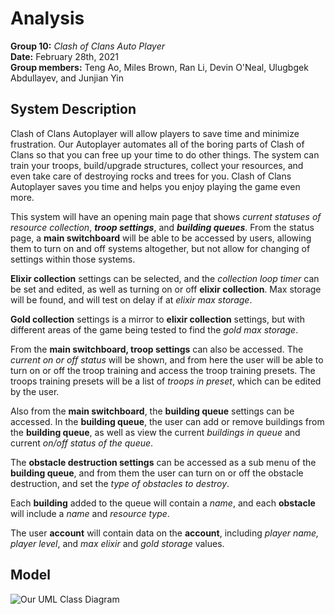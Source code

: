 # Analysis

**Group 10:** _Clash of Clans Auto Player_\
**Date:** February 28th, 2021\
**Group members:** Teng Ao, Miles Brown, Ran Li, Devin O'Neal, Ulugbgek Abdullayev, and Junjian Yin

## System Description

Clash of Clans Autoplayer will allow players to save time and minimize frustration. Our Autoplayer automates all of the boring parts of Clash of Clans so that you can free up your time to do other things. The system can train your troops, build/upgrade structures, collect your resources, and even take care of destroying rocks and trees for you. Clash of Clans Autoplayer saves you time and helps you enjoy playing the game even more.

This system will have an opening main page that shows _current statuses of resource collection_, **_troop settings_**, and **_building queues_**. From the status page, a **main switchboard** will be able to be accessed by users, allowing them to turn on and off systems altogether, but not allow for changing of settings within those systems.

**Elixir collection** settings can be selected, and the _collection loop timer_ can be set and edited, as well as turning on or off **elixir collection**. Max storage will be found, and will test on delay if at _elixir max storage_.

**Gold collection** settings is a mirror to **elixir collection** settings, but with different areas of the game being tested to find the _gold max storage_.

From the **main switchboard, troop settings** can also be accessed. The _current on or off status_ will be shown, and from here the user will be able to turn on or off the troop training and access the troop training presets. The troops training presets will be a list of _troops in preset_, which can be edited by the user.

Also from the **main switchboard**, the **building queue** settings can be accessed. In the **building queue**, the user can add or remove buildings from the **building queue**, as well as view the current _buildings in queue_ and current _on/off status of the queue_.

The **obstacle destruction settings** can be accessed as a sub menu of the **building queue**, and from them the user can turn on or off the obstacle destruction, and set the _type of obstacles to destroy_.

Each **building** added to the queue will contain a _name_, and each **obstacle** will include a _name_ and _resource type_.

The user **account** will contain data on the **account**, including _player name, player level_, and _max elixir_ and _gold storage_ values.

## Model
![Our UML Class Diagram](https://github.com/OneTinySauce/Clash-Of-Clans-Auto-Player/blob/main/UMLDiagram.jpg?raw=true)
